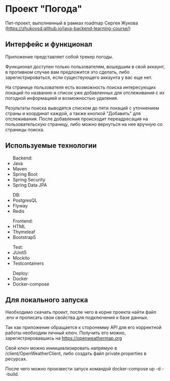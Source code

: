 # Проект "Погода"
Пет-проект, выполненный в рамках roadmap Сергея Жукова (https://zhukovsd.github.io/java-backend-learning-course/)

## Интерфейс и функционал
Приложение представляет собой трекер погоды.

Функционал доступен только пользователям, вошедшим в свой аккаунт, в противном случае вам предложится это сделать, либо зарегистрироваться, если существующего аккаунта у вас еще нет.


На странице пользователя есть возможность поиска интересующих локаций по названию и список уже добавленных для отслеживания с их погодной информацией и возможностью удаления.


Результаты поиска выводятся списком до пяти локаций с уточнением страны и координат каждой, а также кнопкой "Добавить" для отслеживания. После добавления происходит переадресация на пользовательскую страницу, либо можно вернуться на нее вручную со страницы поиска.


## Используемые технологии
  <ul>Backend:
  <li>Java</li>
  <li>Maven</li>
  <li>Spring Boot</li>
  <li>Spring Security</li>
  <li>Spring Data JPA</li>
  </ul>
  <ul>DB:
  <li>PostgresQL</li>
  <li>Flyway</li>
  <li>Redis</li>
  </ul>
  <ul>Frontend:
  <li>HTML</li>
  <li>Thymeleaf</li>
  <li>Bootstrap5</li>
  </ul>
  <ul>Test:
  <li>JUnit5</li>
  <li>Mockito</li>
  <li>Testcontainers</li>
  </ul>
  <ul>Deploy:
  <li>Docker</li>
    <li>Docker-compose</li>
  </ul>
  
## Для локального запуска
Необходимо скачать проект, после чего в корне проекта найти файл .env и прописать свои свойства для подключения к базе данных.


Так как приложение обращается к сторонемму API для его корректной работы необходим личный ключ. Получить его можно, зарегистрировавшись на https://openweathermap.org


Свой ключ можно иниициализировать напрямую в /client/OpenWeatherClient, либо создать файл private.properties в ресурсах.


После чего можно произвести запуск командой docker-compose up -d --build.
